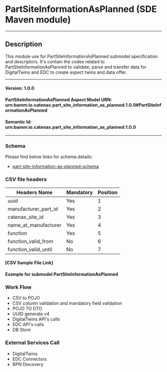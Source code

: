  # PartSiteInformationAsPlanned (SDE Maven module)
---
## Description

This module use for PartSiteInformationAsPlanned submodel specification and descriptors. It's contain the codes related to PartSiteInformationAsPlanned to validate, parse and transfer data for DigitalTwins and EDC to create aspect twins and data offer.

---
#### Version: 1.0.0
#### PartSiteInformationAsPlanned Aspect Model URN: urn:bamm:io.catenax.part_site_information_as_planned:1.0.0#PartSiteInformationAsPlanned
#### Semantic Id: urn:bamm:io.catenax.part_site_information_as_planned:1.0.0
---

### Schema

Please find below links for schema details:

- [part-site-information-as-planned-schema](src/main/resources/part-site-information-as-planned.json)


### CSV file headers

| Headers Name       	       		| Mandatory                     | Position 	|
|-------------------------------	|-----------------------------	|--------	|
| uuid 			     				| Yes 							| 	 1	   	|
| manufacturer_part_id  	       	| Yes                           | 	 2	  	|
| catenax_site_id 		      		| Yes                           | 	 3	  	|
| name_at_manufacturer    		 	| Yes                     		| 	 4	 	|
| function						 	| Yes                           |    5 	 	|
| function_valid_from	 			| No                           	|    6 	 	|
| function_valid_until	 			| No                           	|    7 	 	|

#### [CSV Sample File Link]

#### Example for submodel PartSiteInformationAsPlanned

### Work Flow 

 - CSV to POJO
 - CSV column validation and mandatory field validation
 - POJO TO DTO
 - UUID generate v4
 - DigitalTwins API's calls 
 - EDC API's calls
 - DB Store
 
### External Services Call

 - DigitalTwins
 - EDC Connectors
 - BPN Discovery
